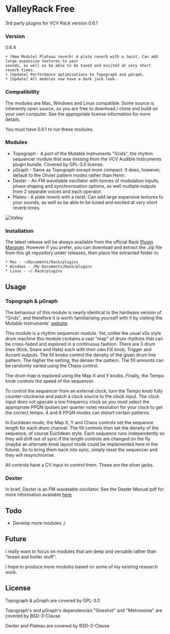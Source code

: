 # ValleyRack Free

3rd party plugins for VCV Rack version 0.6.1

### Version

0.6.4

    • [New Module] Plateau reverb! A plate reverb with a twist. Can add large expansive textures to your
    sounds, as well as be able to be tuned and excited at very short reverb times.
    • [Update] Performance optimisations to Topograph and µGraph.
    • [Update] All modules now have a dark jack look.

### Compatibility

The modules are Mac, Windows and Linux compatible. Some source is inherently open source, so you are free to download / clone and build on your own computer. See the appropriate license information for more details.

You must have 0.6.1 to run these modules.

### Modules

* Topograph - A port of the Mutable Instruments "Grids", the rhythm sequencer module that was missing from the VCV Audible Instruments plugin bundle. Covered by GPL-3.0 license.
* µGraph - Same as Topograph except more compact. It does, however, default to the Olivier pattern modes rather than Henri.
* Dexter - An FM wavetable oscillator with tonnes of modulation inputs, phase shaping and synchronisation options, as well multiple outputs from 2 separate voices and each operator.
* Plateu - A plate reverb with a twist. Can add large expansive textures to your
sounds, as well as be able to be tuned and excited at very short reverb times.

![Valley](./ValleyImg.png)

### Installation
The latest release will be always available from the official Rack [Plugin Manager](https://vcvrack.com/plugins.html). However if you prefer, you can download and extract the .zip file from this git repository under releases, then place the extracted folder in:

    * Mac - ~/Documents/Rack/plugins
    * Windows - /My Documents/Rack/plugins
    * Linux - ~/.Rack/plugins

## Usage

### Topograph & µGraph

The behaviour of this module is nearly identical to the hardware version of "Grids", and therefore it is worth familiarising yourself with it by visiting the Mutable Instruments' [website](https://mutable-instruments.net/modules/grids/).

This module is a rhythm sequencer module. Yet, unlike the usual x0x style drum machine this module contains a vast "map" of drum rhythms that can be cross-faded and explored in a continuous fashion. There are 3 drum lines (Kick, Snare and Hats) each with their own Fill knob, Trigger and Accent outputs. The fill knobs control the density of the given drum line pattern. The higher the setting, the denser the pattern. The fill amounts can be randomly varied using the Chaos control.

The drum map is explored using the Map X and Y knobs. Finally, the Tempo knob controls the speed of the sequencer.

To control the sequencer from an external clock, turn the Tempo knob fully counter-clockwise and patch a clock source to the clock input. The clock input does not upscale a low frequency clock so you must select the appropriate PPQN (pulses per quarter note) resolution for your clock to get the correct tempo. 4 and 8 PPQN modes can distort certain patterns.

In Euclidean mode, the Map X, Y and Chaos controls set the sequence length for each drum channel. The fill controls then set the density of the sequence, of course Euclidean style. Each sequence runs independently so they will drift out of sync if the length controls are changed on the fly (maybe an alternate knob layout mode could be implemented here in the future). So to bring them back into sync, simply reset the sequencer and they will resynchronise.

All controls have a CV input to control them. These are the silver jacks.

### Dexter

In brief, Dexter is an FM wavetable oscillator. See the Dexter Manual pdf for more information available [here](https://github.com/ValleyAudio/ValleyRackFree/files/1887925/DexterManual.pdf)

## Todo
* Develop more modules ;)

## Future

I really want to focus on modules that are deep and versatile rather than "bread and butter stuff".

I hope to produce more modules based on some of my existing research work.

## License

Topograph & µGraph are covered by GPL-3.0

Topograph's and µGraph's dependencies "Oneshot" and "Metronome" are covered by BSD-3-Clause

Dexter and Plateau are covered by BSD-3-Clause
